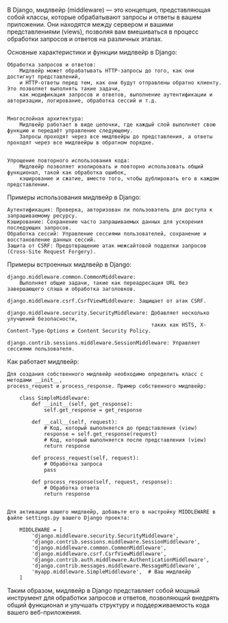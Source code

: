 В Django, мидлвейр (middleware) — это концепция, представляющая собой классы, 
которые обрабатывают запросы и ответы в вашем приложении. Они находятся между сервером и вашими представлениями (views), 
позволяя вам вмешиваться в процесс обработки запросов и ответов на различных этапах.

Основные характеристики и функции мидлвейр в Django:

    Обработка запросов и ответов:
        Мидлвейр может обрабатывать HTTP-запросы до того, как они достигнут представлений, 
        и HTTP-ответы перед тем, как они будут отправлены обратно клиенту. Это позволяет выполнять такие задачи, 
        как модификация запросов и ответов, выполнение аутентификации и авторизации, логирование, обработка сессий и т.д.


    Многослойная архитектура:
        Мидлвейр работает в виде цепочки, где каждый слой выполняет свою функцию и передаёт управление следующему. 
        Запросы проходят через все мидлвейры до представления, а ответы проходят через все мидлвейры в обратном порядке.


    Упрощение повторного использования кода:
        Мидлвейр позволяет изолировать и повторно использовать общий функционал, такой как обработка ошибок, 
        кэширование и сжатие, вместо того, чтобы дублировать его в каждом представлении.


Примеры использования мидлвейр в Django:

    Аутентификация: Проверка, авторизован ли пользователь для доступа к запрашиваемому ресурсу.
    Кэширование: Сохранение часто запрашиваемых данных для ускорения последующих запросов.
    Обработка сессий: Управление сессиями пользователей, сохранение и восстановление данных сессий.
    Защита от CSRF: Предотвращение атак межсайтовой подделки запросов (Cross-Site Request Forgery).


Примеры встроенных мидлвейр в Django:

    django.middleware.common.CommonMiddleware: 
        Выполняет общие задачи, такие как переадресация URL без завершающего слэша и обработка заголовков.
    
    django.middleware.csrf.CsrfViewMiddleware: Защищает от атак CSRF.
    
    django.middleware.security.SecurityMiddleware: Добавляет несколько улучшений безопасности, 
                                                   таких как HSTS, X-Content-Type-Options и Content Security Policy.
    
    django.contrib.sessions.middleware.SessionMiddleware: Управляет сессиями пользователя.



Как работает мидлвейр:

    Для создания собственного мидлвейр необходимо определить класс с методами __init__, 
    process_request и process_response. Пример собственного мидлвейр:
        
        class SimpleMiddleware:
            def __init__(self, get_response):
                self.get_response = get_response
        
            def __call__(self, request):
                # Код, который выполняется до представления (view)
                response = self.get_response(request)
                # Код, который выполняется после представления (view)
                return response
        
            def process_request(self, request):
                # Обработка запроса
                pass
        
            def process_response(self, request, response):
                # Обработка ответа
                return response
    
    
    Для активации вашего мидлвейр, добавьте его в настройку MIDDLEWARE в файле settings.py вашего Django проекта:
        
        MIDDLEWARE = [
            'django.middleware.security.SecurityMiddleware',
            'django.contrib.sessions.middleware.SessionMiddleware',
            'django.middleware.common.CommonMiddleware',
            'django.middleware.csrf.CsrfViewMiddleware',
            'django.contrib.auth.middleware.AuthenticationMiddleware',
            'django.contrib.messages.middleware.MessageMiddleware',
            'myapp.middleware.SimpleMiddleware',  # Ваш мидлвейр
        ]
        

Таким образом, мидлвейр в Django представляет собой мощный инструмент для обработки запросов и ответов, 
позволяющий внедрять общий функционал и улучшать структуру и поддерживаемость кода вашего веб-приложения.
